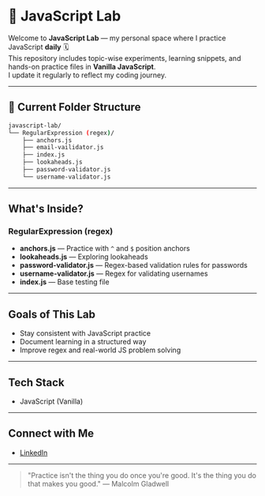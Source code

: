 # 🧪 JavaScript Lab

Welcome to **JavaScript Lab** — my personal space where I practice JavaScript **daily** 🗓️  
This repository includes topic-wise experiments, learning snippets, and hands-on practice files in **Vanilla JavaScript**.  
I update it regularly to reflect my coding journey.

---

## 📁 Current Folder Structure

```bash
javascript-lab/
└── RegularExpression (regex)/
    ├── anchors.js
    ├── email-vailidator.js
    ├── index.js
    ├── lookaheads.js
    ├── password-validator.js
    └── username-validator.js

```
---

## What's Inside?

### RegularExpression (regex)

- **anchors.js** — Practice with `^` and `$` position anchors  
- **lookaheads.js** — Exploring lookaheads  
- **password-validator.js** — Regex-based validation rules for passwords  
- **username-validator.js** — Regex for validating usernames  
- **index.js** — Base testing file  

---

## Goals of This Lab

- Stay consistent with JavaScript practice    
- Document learning in a structured way  
- Improve regex and real-world JS problem solving  

---

## Tech Stack

- JavaScript (Vanilla)

---

## Connect with Me

- [LinkedIn](https://www.linkedin.com/in/devansh-techie/)

---

> "Practice isn't the thing you do once you're good. It's the thing you do that makes you good." — Malcolm Gladwell

